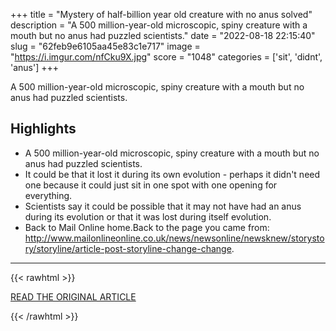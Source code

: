 +++
title = "Mystery of half-billion year old creature with no anus solved"
description = "A 500 million-year-old microscopic, spiny creature with a mouth but no anus had puzzled scientists."
date = "2022-08-18 22:15:40"
slug = "62feb9e6105aa45e83c1e717"
image = "https://i.imgur.com/nfCku9X.jpg"
score = "1048"
categories = ['sit', 'didnt', 'anus']
+++

A 500 million-year-old microscopic, spiny creature with a mouth but no anus had puzzled scientists.

## Highlights

- A 500 million-year-old microscopic, spiny creature with a mouth but no anus had puzzled scientists.
- It could be that it lost it during its own evolution - perhaps it didn't need one because it could just sit in one spot with one opening for everything.
- Scientists say it could be possible that it may not have had an anus during its evolution or that it was lost during itself evolution.
- Back to Mail Online home.Back to the page you came from: http://www.mailonlineonline.co.uk/news/newsonline/newsknew/storystory/storyline/article-post-storyline-change-change.

---

{{< rawhtml >}}
  <p class="article-category">
    <a target="_blank" href="https://www.bbc.com/news/science-environment-62580967">READ THE ORIGINAL ARTICLE</a>
  </p>
{{< /rawhtml >}}
